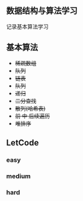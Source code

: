 ## 数据结构与算法学习

记录基本算法学习

## 基本算法

- <s>稀疏数组</s>
- <s>队列</s>
- <s>链表</s>
- <s>队列</s>
- <s>递归</s>
- <s>二分查找</s>
- <s>散列(哈希表)</s>
- <s>前 中 后续遍历</s>
- <s>堆排序</s>
## LetCode

### easy

### medium

### hard
